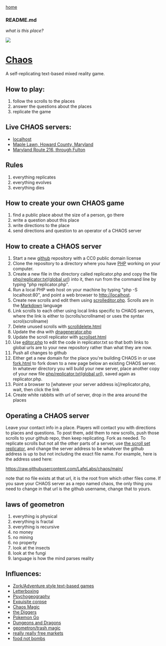 [home](scrolls/home)

### README.md

*what is this place?*

![](https://i.imgur.com/9UPvqj9.png)

# [Chaos](https://github.com/LafeLabs/chaos/)

A self-replicating text-based mixed reality game.

## How to play:

1. follow the scrolls to the places
2. answer the questions about the places
3. replicate the game

## Live CHAOS servers:

 - [localhost](http://localhost/)
 - [Maple Lawn, Howard County, Maryland](https://www.maplelawn.net/)
 - [Maryland Route 216, through Fulton](https://www.md216.xyz/fulton/)


## Rules

1. everything replicates
2. everything evolves
3. everything dies

## How to create your own CHAOS game

1. find a public place about the size of a person, go there
2. write a question about this place
3. write directions to the place
4. send directions and question to an operator of a CHAOS server

## How to create a CHAOS server

1. Start a new [github](https://github.com/) repository with a CC0 public domain license
2. Clone the repository to a directory where you have [PHP](https://www.php.net/) working on your computer.
3. Create a new file in the directory called replicator.php and copy the file [php/replicator.txt](php/replicator.txt)([global url](https://raw.githubusercontent.com/LafeLabs/chaos/main/php/replicator.txt)) into it, then run from the command line by typing "php replicator.php".
4. Run a local PHP web host on your machine by typing "php -S localhost:80", and point a web browser to [http://localhost](http://localhost).
5. Create new scrolls and edit them using [scrolleditor.php](scrolleditor.php). Scrolls are in the [Markdown](https://daringfireball.net/projects/markdown/) language
6. Link scrolls to each other using local links specific to CHAOS servers, where the link is either to (scrolls/scrollname) or uses the syntax scrol(scrollname)
7. Delete unused scrolls with [scrolldelete.html](scrolldelete.html)
8. Update the dna with [dnagenerator.php](dnagenerator.php)
9. Update the scroll replicator with [scrollset.html](scrollset.html)
10. Use [editor.php](editor.php) to edit the code in replicator.txt so that both links to global urls are to your new repository rather than what they are now.
11. Push all changes to github
12. Either get a new domain for the place you're building CHAOS in or use [fork.html](fork.html) to fork down to a new page below an existing CHAOS server.  In whatever directory you will build your new server, place another copy of your new file [php/replicator.txt](php/replicator.txt)([global url](https://raw.githubusercontent.com/LafeLabs/chaos/main/php/replicator.txt)), saved again as replicator.php.
13. Point a browser to [whatever your server address is]/replicator.php, wait, then click the link
14. Create white rabbits with url of server, drop in the area around the places

## Operating a CHAOS server

Leave your contact info in a place.  Players will contact you with directions to places and questions.  To post them, add them to new scrolls, push those scrolls to your github repo, then keep replicating.  Fork as needed.  To replicate scrolls but not all the other parts of a server, use [the scroll set replicator](scrollset.html), and change the server address to be whatever the github address is up to but not including the exact file name.  For example, here is the address used here:

https://raw.githubusercontent.com/LafeLabs/chaos/main/

note that no file exists at that url, it is the root from which other files come.  If you save your CHAOS server as a repo named chaos, the only thing you need to change in that url is the github username, change that to yours.


## laws of geometron

1. everything is physical
2. everything is fractal
3. everything is recursive
4. no money
5. no mining
6. no property
7. look at the insects
8. look at the fungi
9. language is how the mind parses reality

## Influences:

 - [Zork/Adventure style text-based games](https://en.wikipedia.org/wiki/Zork)
 - [Letterboxing](https://en.wikipedia.org/wiki/Letterboxing_(hobby))
 - [Psychogeography](https://en.wikipedia.org/wiki/Psychogeography)
 - [Exquisite corpse](https://en.wikipedia.org/wiki/Exquisite_corpse)
 - [Chaos Magic](https://en.wikipedia.org/wiki/Chaos_magic)
 - [the Diggers](https://en.wikipedia.org/wiki/Diggers)
 - [Pokemon Go](https://en.wikipedia.org/wiki/Pok%C3%A9mon_Go)
 - [Dungeons and Dragons](https://en.wikipedia.org/wiki/Dungeons_%26_Dragons)
 - [geometron/trash magic](https://www.trashrobot.org)
 - [really really free markets](https://en.wikipedia.org/wiki/Really_Really_Free_Market)
 - [food not bombs](https://en.wikipedia.org/wiki/Food_Not_Bombs)


